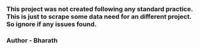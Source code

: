 ### This project was not created following any standard practice. This is just to scrape some data need for an different project. So ignore if any issues found.

### Author - Bharath
